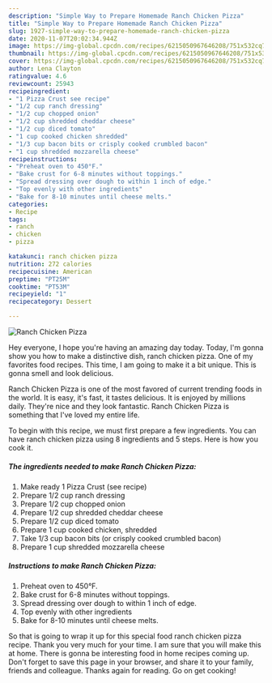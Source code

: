 ```yaml
---
description: "Simple Way to Prepare Homemade Ranch Chicken Pizza"
title: "Simple Way to Prepare Homemade Ranch Chicken Pizza"
slug: 1927-simple-way-to-prepare-homemade-ranch-chicken-pizza
date: 2020-11-07T20:02:34.944Z
image: https://img-global.cpcdn.com/recipes/6215050967646208/751x532cq70/ranch-chicken-pizza-recipe-main-photo.jpg
thumbnail: https://img-global.cpcdn.com/recipes/6215050967646208/751x532cq70/ranch-chicken-pizza-recipe-main-photo.jpg
cover: https://img-global.cpcdn.com/recipes/6215050967646208/751x532cq70/ranch-chicken-pizza-recipe-main-photo.jpg
author: Lena Clayton
ratingvalue: 4.6
reviewcount: 25943
recipeingredient:
- "1 Pizza Crust see recipe"
- "1/2 cup ranch dressing"
- "1/2 cup chopped onion"
- "1/2 cup shredded cheddar cheese"
- "1/2 cup diced tomato"
- "1 cup cooked chicken shredded"
- "1/3 cup bacon bits or crisply cooked crumbled bacon"
- "1 cup shredded mozzarella cheese"
recipeinstructions:
- "Preheat oven to 450°F."
- "Bake crust for 6-8 minutes without toppings."
- "Spread dressing over dough to within 1 inch of edge."
- "Top evenly with other ingredients"
- "Bake for 8-10 minutes until cheese melts."
categories:
- Recipe
tags:
- ranch
- chicken
- pizza

katakunci: ranch chicken pizza 
nutrition: 272 calories
recipecuisine: American
preptime: "PT25M"
cooktime: "PT53M"
recipeyield: "1"
recipecategory: Dessert

---
```



![Ranch Chicken Pizza](https://img-global.cpcdn.com/recipes/6215050967646208/751x532cq70/ranch-chicken-pizza-recipe-main-photo.jpg)

Hey everyone, I hope you're having an amazing day today. Today, I'm gonna show you how to make a distinctive dish, ranch chicken pizza. One of my favorites food recipes. This time, I am going to make it a bit unique. This is gonna smell and look delicious.



Ranch Chicken Pizza is one of the most favored of current trending foods in the world. It is easy, it's fast, it tastes delicious. It is enjoyed by millions daily. They're nice and they look fantastic. Ranch Chicken Pizza is something that I've loved my entire life.


To begin with this recipe, we must first prepare a few ingredients. You can have ranch chicken pizza using 8 ingredients and 5 steps. Here is how you cook it.

<!--inarticleads1-->

##### The ingredients needed to make Ranch Chicken Pizza:

1. Make ready 1 Pizza Crust (see recipe)
1. Prepare 1/2 cup ranch dressing
1. Prepare 1/2 cup chopped onion
1. Prepare 1/2 cup shredded cheddar cheese
1. Prepare 1/2 cup diced tomato
1. Prepare 1 cup cooked chicken, shredded
1. Take 1/3 cup bacon bits (or crisply cooked crumbled bacon)
1. Prepare 1 cup shredded mozzarella cheese




<!--inarticleads2-->

##### Instructions to make Ranch Chicken Pizza:

1. Preheat oven to 450°F.
1. Bake crust for 6-8 minutes without toppings.
1. Spread dressing over dough to within 1 inch of edge.
1. Top evenly with other ingredients
1. Bake for 8-10 minutes until cheese melts.




So that is going to wrap it up for this special food ranch chicken pizza recipe. Thank you very much for your time. I am sure that you will make this at home. There is gonna be interesting food in home recipes coming up. Don't forget to save this page in your browser, and share it to your family, friends and colleague. Thanks again for reading. Go on get cooking!

